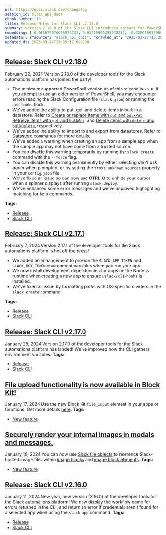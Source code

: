 ```yaml
---
url: https://docs.slack.dev/changelog
session_id: slack_api_docs
chunk_number: 13
title: Release Notes for Slack CLI v2.18.0
summary: Version 2.18.0 of the Slack CLI introduces support for PowerShell v6.0 and adds bulk operations for datastores, including put, get, and delete functionalities. Users can now also import and export data from datastores.
embedding: [-0.010875076055526733, 0.01710960455238819, -0.02061893790960312, -0.01968054473400116, 0.022444304078817368, -0.012038425542414188, -0.012816134840250015, -0.0066458797082304955, -0.03519616648554802, 0.03429633751511574, -0.009306802414357662, -0.010540853254497051, -0.04080081731081009, 0.01095863152295351, 0.003525401232764125, 0.05021045729517937, -0.03995240479707718, 0.005900307092815638, -0.04565989226102829, 0.011048614047467709, 0.05072464421391487, -0.04213770478963852, 0.010823656804859638, 0.05491527542471886, -0.011145024560391903, 0.03187965601682663, -0.020747484639286995, 0.004753025248646736, -0.01572129689157009, -0.0012943075271323323, 0.011260716244578362, -0.015836989507079124, 0.007044375408440828, 0.026609227061271667, 0.02051609940826893, -0.013613126240670681, 0.0002852136385627091, 0.007841366343200207, 0.0354018434882164, -0.00775781087577343, -0.045377086848020554, -0.04069797694683075, -0.025799380615353584, 0.016993911936879158, -0.02122310921549797, -0.0023202733136713505, -0.016441160812973976, -0.03437346592545509, 0.0029212303925305605, 0.017958015203475952, -0.06627883017063141, -0.01495001558214426, -0.02771473117172718, -0.002288136398419738, -0.04329462721943855, -0.03396211564540863, -0.022675689309835434, -0.009846699424088001, -0.0253366120159626, -0.0268149022012949, 0.018806425854563713, 0.036815859377384186, -0.03640450909733772, 0.0008556409156881273, -0.006890119053423405, -0.026660647243261337, -0.025696543976664543, 0.012822562828660011, 0.025195211172103882, -0.018652169033885002, 0.057229120284318924, 0.060005735605955124, -0.027380509302020073, -0.022842800244688988, -0.005836033262312412, -0.01884499005973339, -0.004254905506968498, 0.045891277492046356, 0.013156784698367119, -0.035324715077877045, -0.05434966832399368, -0.0012284271651878953, -0.05512095242738724, -0.025966493412852287, -0.04388594254851341, 0.021158834919333458, -0.04398878291249275, -0.01308608427643776, -0.007834939286112785, 0.03334508836269379, -0.00862550362944603, -0.0006318888044916093, 0.003506119130179286, 0.008323417976498604, 0.04619979113340378, -0.0002078845864161849, -0.012314802035689354, -0.006228101905435324, -0.00726290512830019, 0.046276915818452835, 0.042266249656677246, -0.02537517622113228, -0.0702894926071167, -0.04609695076942444, 0.036764439195394516, -0.0305427648127079, 0.06129120662808418, 0.026737773790955544, 0.020014766603708267, -0.03699582442641258, -0.12505051493644714, 0.004171350039541721, -0.016672544181346893, -0.02642926201224327, 0.015631314367055893, -0.02146734856069088, 0.0395667627453804, 0.017161022871732712, -0.03182823583483696, -0.03218816593289375, -0.03221387788653374, -0.011633503250777721, -0.0045634182170033455, 0.002938905730843544, 0.02969435602426529, -0.018703587353229523, -0.01620977558195591, 0.004405948333442211, -0.08067609369754791, -0.01582413539290428, 0.004177777096629143, 0.04278044030070305, 0.06350221484899521, -0.025645125657320023, -0.03172539919614792, -0.027277672663331032, -0.049156371504068375, -0.010225913487374783, -0.014050186611711979, -0.025195211172103882, -0.01241763960570097, -0.05810324102640152, 0.01968054473400116, -0.013523143716156483, -0.056200746446847916, -0.01815083622932434, -0.024976680055260658, -0.024925261735916138, -0.04571131244301796, 0.030208542943000793, -0.010540853254497051, 0.05378406122326851, 0.008111314848065376, 0.0036957261618226767, -0.04224054142832756, -0.024950971826910973, 0.014088750816881657, 0.10422590374946594, 0.010881503112614155, 0.008548375219106674, -0.002760546747595072, 0.07250050455331802, -0.04260047525167465, 0.005084033589810133, -0.03486194461584091, -0.045094285160303116, 0.06468484550714493, -0.019770527258515358, -0.057537633925676346, -0.03871835395693779, 0.009435349144041538, -0.01681394688785076, -0.012732579372823238, -0.025310903787612915, 0.008998289704322815, -0.005305777303874493, 0.010971485637128353, -0.004303110763430595, -0.03545325994491577, 0.00292605091817677, -0.003081914270296693, 0.0029790764674544334, -0.04733100160956383, -0.029077330604195595, -0.040672268718481064, -0.00981456320732832, -0.01839507557451725, 0.020760338753461838, 0.004180991090834141, 0.024231107905507088, -0.019307758659124374, 0.025195211172103882, -0.004691965412348509, 0.015014288946986198, 0.030182834714651108, -0.01031589601188898, 0.022122938185930252, 0.012764716520905495, 0.000130957254441455, -0.010675827972590923, 0.005675349850207567, 0.043757397681474686, 0.026737773790955544, -0.051238831132650375, 0.030465638265013695, -0.02750905603170395, -0.0002564914175309241, 0.02122310921549797, -0.02375548519194126, 0.005967793986201286, 0.01809941604733467, -0.06273093074560165, -0.047562386840581894, 0.027277672663331032, -0.026634937152266502, 0.02696915902197361, 0.0012195896124467254, 0.004769093357026577, -0.03907828778028488, -0.006202392280101776, -0.002766974037513137, 0.0911141112446785, 0.03414208069443703, -0.0425233468413353, 0.026737773790955544, 0.010547281242907047, 0.02969435602426529, -0.035170458257198334, 0.058823104947805405, 0.0020165808964520693, 0.004370597656816244, 0.006044922396540642, 0.0023861536756157875, -0.009576750919222832, 0.0360959954559803, -0.022521432489156723, 0.013908784836530685, -0.019307758659124374, 0.02439821884036064, 0.0031236920040100813, 0.01952628791332245, -0.0011336237657815218, 0.008985434658825397, 0.041366420686244965, 0.03691869601607323, 0.012906118296086788, 0.008554802276194096, -0.02443678304553032, 0.03524758666753769, 0.06370788812637329, 0.0522414967417717, -0.0012983246706426144, 0.019153501838445663, -0.01145353727042675, 0.029462970793247223, -0.06905544549226761, -0.0031815380789339542, -1.12164780148305e-05, -0.003795349970459938, 0.018086561933159828, 0.005440751556307077, -0.008490528911352158, -0.06756430119276047, -0.021428784355521202, -0.047073908150196075, 0.026840612292289734, 0.028126081451773643, 0.09605031460523605, -0.017328133806586266, -0.006735862232744694, 0.02691774070262909, 0.0466882660984993, 0.02603076584637165, -0.03414208069443703, 0.024256817996501923, -0.03514474630355835, -0.023961160331964493, 0.05285852402448654, -0.02127452753484249, 0.03563322499394417, -0.011459964327514172, 0.01973196305334568, -0.0056689223274588585, 0.008162734098732471, 0.018729297444224358, 0.0014453502371907234, -0.004691965412348509, 0.010772238485515118, 0.007854221388697624, -0.012745434418320656, -0.0040845805779099464, 0.05296136066317558, -0.026737773790955544, 0.010206631384789944, -0.0029581876005977392, 0.03380785882472992, 0.026146458461880684, 0.00964102428406477, 0.013985913246870041, 0.028383176773786545, 0.00042902558925561607, -0.01385736558586359, 0.012828989885747433, -0.01261688768863678, 0.06987814605236053, 0.04596840590238571, 0.0008789400453679264, -0.0011561195133253932, 0.006208819802850485, -0.021300237625837326, 0.003003179095685482, 0.019847655668854713, -0.03465626761317253, -0.04020949825644493, -0.03303657844662666, 0.007834939286112785, 0.01914064772427082, 0.022225774824619293, 0.015991246327757835, 0.011961298063397408, -0.023768339306116104, 0.009461058303713799, 0.012025571428239346, -0.00585210183635354, -0.013368886895477772, -0.012719725258648396, 0.01725100725889206, 0.03375643864274025, 0.002773401327431202, -0.05681777000427246, 0.028768816962838173, -0.011402118019759655, -0.014165878295898438, 0.027277672663331032, 0.030311381444334984, -0.023279860615730286, 0.007905639708042145, 0.043114662170410156, -0.0108043747022748, 0.030799860134720802, 0.011112887412309647, -0.029411552473902702, -0.03573606535792351, -0.023819757625460625, 0.011157878674566746, 0.007327178493142128, 0.04730529338121414, -0.004258119035512209, -0.0367901511490345, 0.03208532929420471, -0.0432174988090992, -0.0075649903155863285, -0.001949093770235777, -0.0009167007519863546, -0.06082843616604805, 0.01790659688413143, -0.015065707266330719, -0.05165018141269684, -0.021235963329672813, 0.00944177620112896, -0.0536298044025898, 0.04699677973985672, -0.008786186575889587, 0.0006636238540522754, 0.02132594585418701, -0.002749298932030797, -0.019307758659124374, -0.05249859020113945, 0.001224410138092935, -0.004370597656816244, 0.05185585841536522, 0.02221292071044445, 0.02344697155058384, -0.01844649389386177, -0.045737020671367645, -0.006141332443803549, 0.019693398848176003, -0.0075649903155863285, 0.04871930927038193, 0.017366698011755943, -0.013394596986472607, 0.009011143818497658, -0.014384408481419086, -0.010129502974450588, -0.013651690445840359, 0.004386666230857372, -0.029720064252614975, 0.017430972307920456, 0.002540410030633211, 0.03625025227665901, 0.0177909042686224, 0.009653879329562187, 0.0008419827790930867, 0.001622905838303268, 0.00679370854049921, 0.04362884908914566, 0.026712065562605858, 0.013471724465489388, 0.058874521404504776, 0.015361365862190723, 0.036558765918016434, 0.001618888694792986, -0.01681394688785076, 0.0030304952524602413, -0.018652169033885002, 0.013188921846449375, 0.03524758666753769, 0.016132647171616554, 0.016081228852272034, 0.016929639503359795, 0.02637784369289875, 0.04486289992928505, 0.01750810071825981, -0.037355754524469376, 0.026943448930978775, -0.041572097688913345, 0.03146830573678017, 0.028383176773786545, 0.008297708816826344, 0.05851459130644798, 0.012764716520905495, -0.06216532737016678, 0.005418255925178528, -0.0508531890809536, -0.03807561844587326, 0.030414218083024025, 0.05836033448576927, -0.026300715282559395, 0.05954296886920929, -0.05185585841536522, -0.02032328024506569, -0.04149496927857399, 0.055892232805490494, -0.0066458797082304955, 0.04090365394949913, -0.04897640272974968, -0.021942971274256706, 0.03375643864274025, 0.014217297546565533, 0.027997534722089767, 0.014590083621442318, -0.008972580544650555, -0.0001430085249012336, 0.013844511471688747, -0.03277948498725891, -0.008143451996147633, -0.04601982235908508, -0.07481434941291809, 0.005999931134283543, 0.07404306530952454, -0.038744062185287476, -0.016826801002025604, 0.008413400501012802, -0.009557468816637993, -0.06730720400810242, -0.00492013618350029, 0.02285565622150898, -0.03576177358627319, 0.040620848536491394, 0.019063519313931465, -0.00181893992703408, 0.0007572221220470965, -0.0017900168895721436, 0.016646835952997208, 0.027251962572336197, 0.0065269735641777515, -0.03738146647810936, 0.017122458666563034, 0.014024476520717144, 0.0014798972988501191, 0.06118836998939514, 0.024925261735916138, -0.024308236315846443, -5.054005669080652e-05, -0.03229100629687309, -0.05368122458457947, 0.028074663132429123, 0.01888355240225792, 0.036507345736026764, -0.012873981148004532, 0.0037599995266646147, 0.04437442123889923, -0.009846699424088001, 0.013985913246870041, 0.033242251724004745, 0.03920683264732361, 0.011170733720064163, 0.020001912489533424, -0.014063040725886822, 0.026159312576055527, -0.027946116402745247, 0.02558085136115551, 0.051830146461725235, -0.014332990162074566, -0.00840697344392538, -0.028640270233154297, -0.02101743407547474, -0.009268238209187984, 0.010270904749631882, -0.020104749128222466, -0.011459964327514172, -0.03936108946800232, 0.006838700268417597, 0.033087994903326035, 0.02984861098229885, -0.0005523503641597927, 0.028537431731820107, -0.01527138240635395, -0.00676799938082695, 0.014757194556295872, 0.012559041380882263, -0.01412731409072876, 0.04046659171581268, 0.031751107424497604, -0.02196868136525154, 0.02618502266705036, 0.025567997246980667, 0.037947073578834534, 0.025452304631471634, 0.02087603136897087, 0.007237195502966642, -0.0031381535809487104, 0.01527138240635395, -0.026287859305739403, 0.001838222029618919, 0.007140785455703735, -0.03856409713625908, -0.04247192665934563, -0.019462015479803085, 0.0004888802650384605, -0.001680751913227141, -0.03902686759829521, 0.011691348627209663, -0.008619075641036034, -0.027149124071002007, 0.021377364173531532, -0.02513093687593937, -0.042163413017988205, -0.016299758106470108, -0.021133124828338623, 0.005270426627248526, 0.02167302370071411, -0.004505571909248829, 0.03059418499469757, -0.0485907644033432, 0.01651828922331333, -0.009801708161830902, 0.0008612648816779256, 0.022032953798770905, 0.022932782769203186, 0.043448884040117264, 0.00840054638683796, 0.010913639329373837, -0.016582561656832695, 0.05126453936100006, -0.02642926201224327, 0.011492101475596428, 0.0023459827061742544, 0.02091459557414055, 0.01378023810684681, 0.011382835917174816, 0.014757194556295872, 0.0369701161980629, -0.0016582561656832695, -0.001239675097167492, 0.023832611739635468, 0.027740441262722015, 0.03203390911221504, -0.027406219393014908, -0.008844032883644104, 0.02776615135371685, 0.005129024852067232, 0.004518426954746246, -0.021942971274256706, 0.00019874570716638118, -0.02082461304962635, -0.009923827834427357, -0.0020921023096889257, 0.012906118296086788, 0.011305708438158035, -0.028717398643493652, -0.047716643661260605, 0.014320135116577148, 0.03113408200442791, -0.05964580550789833, -0.0004953076131641865, -0.0005202136235311627, -0.009049708023667336, -0.002413469832390547, -0.04134071245789528, 0.0040138796903193, -0.022945638746023178, 0.03272806480526924, 0.017379553988575935, 0.01962912641465664, -0.0011143417796120048, 0.02974577434360981, -0.028717398643493652, -0.016376886516809464, -0.0023186663165688515, -0.035324715077877045, -0.02894878201186657, -0.020541809499263763, 0.007828512229025364, -0.010412306524813175, 0.017958015203475952, 0.03694440424442291, -0.049850523471832275, -0.035864610224962234, 0.00257254671305418, 0.007269332651048899, -0.013356032781302929, 0.005720341112464666, -0.02910303883254528, -0.015027143061161041, 0.030182834714651108, 0.019024955108761787, 0.0027380508836358786, 0.0026336065493524075, -0.016029810532927513, -0.05650925636291504, -0.017392408102750778, -0.014114459976553917, -0.013960203155875206, 0.005215794313699007, 0.027380509302020073, -0.0060513499192893505, -0.07332320511341095, -0.006414494942873716, 0.001597196445800364, -0.0036700167693197727, 0.014011622406542301, 0.03918112441897392, -0.022122938185930252, -0.01962912641465664, -0.01705818623304367, 0.02781756967306137, 0.028228919953107834, 0.022341467440128326, -0.019256340339779854, 0.011440682224929333, 0.012379075400531292, 0.0018864271696656942, -0.013960203155875206, -0.004550563637167215, 0.0008580511785112321, -0.010476579889655113, -0.005855315364897251, 0.010720819234848022, 0.007449298165738583, -0.029874321073293686, -0.02717483416199684, 0.03365360200405121, 0.0006238546338863671, 0.029771484434604645, -0.01311179343611002, -0.01992478407919407, -0.017713775858283043, -0.02384546771645546, 0.06113694980740547, 0.0012573503190651536, 0.04314037039875984, 0.01660827174782753, 0.01380594726651907, -0.015592750161886215, -0.007629264146089554, -0.013073229230940342, 0.02686632238328457, 0.016891075298190117, -0.0025018458254635334, -0.016891075298190117, 0.029077330604195595, 0.03668731078505516, 0.025760818272829056, 0.000390863191569224, 0.0033807859290391207, -0.019397741183638573, -0.03172539919614792, -0.009583177976310253, 0.03357647359371185, -0.026236440986394882, 0.02995144948363304, -0.063862144947052, -0.009705297648906708, 0.01582413539290428, -0.014140169136226177, 0.0010291793150827289, 0.0305427648127079, -0.0005953332874923944, -0.028537431731820107, 0.010341605171561241, -0.030671313405036926, 0.010695110075175762, -0.014474391005933285, -0.0006146153318695724, 0.016466869041323662, -0.013021809980273247, 0.030208542943000793, 0.0016662904527038336, -0.036558765918016434, 0.003480409737676382, -0.02691774070262909, -0.010540853254497051, -0.002480956958606839, -0.01655685342848301, 0.008696204051375389, -0.004171350039541721, -0.011318562552332878, 0.051290251314640045, -0.015772715210914612, 0.020683210343122482, -0.013060374185442924, -0.0395667627453804, 0.013227486051619053, -0.0010789913358166814, -0.009551041759550571, -0.021544476971030235, -0.0009472306701354682, -0.006070631556212902, -0.015747006982564926, 0.017238151282072067, -0.033293671905994415, -0.06288518756628036, -0.0027910766657441854, -0.00010454485891386867, -0.005206153262406588, -0.017135314643383026, 0.023806903511285782, 0.003493264550343156, 0.019513433799147606, -0.0030063928570598364, 0.011350699700415134, -0.008985434658825397, -0.030362799763679504, -0.019654834643006325, 0.03625025227665901, -0.05357838794589043, 0.05041613057255745, -0.017983723431825638, 0.010033092461526394, 0.03252238780260086, -0.009461058303713799, 0.017868032678961754, 0.040929362177848816, -0.005762118846178055, -0.005980649031698704, -0.030851278454065323, 0.010341605171561241, -0.009184682741761208, 0.025362322106957436, 0.006302016321569681, 0.009184682741761208, -0.028228919953107834, 0.011511383578181267, -0.005251144524663687, 0.026737773790955544, -0.018305091187357903, 0.000975350325461477, 0.008586939424276352, 0.04100649058818817, -0.0016245126025751233, 0.03445059433579445, 0.004936204757541418, -0.0014075895305722952, -0.009261811152100563, -0.018060851842164993, -0.031005535274744034, -0.051778730005025864, -0.013497434556484222, 0.02995144948363304, 0.017662357538938522, 0.00586174288764596, -0.0020197946578264236, 0.0075007169507443905, 0.00910112727433443, -0.012475485913455486, -0.022418595850467682, -0.006456272676587105, 0.006690870970487595, -0.03550468012690544, -0.009383930824697018, 0.029771484434604645, 0.008882597088813782, -0.003152614925056696, -0.007539281155914068, -0.03380785882472992, -0.01097791362553835, -0.05512095242738724, -0.03822987526655197, -0.00470803352072835, -0.06087985634803772, -0.010020238347351551, 0.0164025966078043, -0.004756238777190447, -0.008728341199457645, 0.018806425854563713, -0.004859076347202063, -0.1110646054148674, -0.03043992817401886, 0.0054021873511374, -0.008844032883644104, -0.009088272228837013, 0.00944177620112896, 0.01048943493515253, 0.0459941141307354, 0.0003784102154895663, -0.016582561656832695, 0.032548099756240845, -0.01455151941627264, -0.013021809980273247, -0.015104271471500397, 0.017559519037604332, 0.005771759897470474, 0.022290049120783806, 0.035324715077877045, 0.029462970793247223, 0.007661400828510523, -0.028228919953107834, 0.008760477416217327, -0.01338174194097519, 0.03876977413892746, -0.004788375459611416, 0.014680067077279091, 0.010213058441877365, 0.004875144921243191, 0.017122458666563034, 0.000233794839004986, 0.029180167242884636, 0.027586184442043304, -0.04601982235908508, -0.01452581025660038, -0.047896608710289, 0.022932782769203186, 0.0009416067041456699, 0.0019908715039491653, 0.0033132988028228283, -0.0043481020256876945, 0.016942493617534637, 0.008522666059434414, 0.020464681088924408, -0.007661400828510523, 0.005688204430043697, 0.041572097688913345, 0.006231315433979034, 0.01893497258424759, -0.008162734098732471, 0.030954115092754364, 0.030157124623656273, 0.016466869041323662, 0.02592792920768261, -0.0188321340829134, -0.014757194556295872, -0.026403551921248436, -0.02082461304962635, -0.02889736369252205, 0.01884499005973339, 0.02830604836344719, 0.050056200474500656, 0.011331417597830296, -5.6540589866926894e-05, 0.002689845860004425, 0.03445059433579445, 0.003114050952717662, -0.026236440986394882, -0.025349466130137444, -0.008741195313632488, 0.001233247690834105, -0.0004338461149018258, 0.027894698083400726, 0.019166355952620506, 0.004987623542547226, 0.016042664647102356, 0.003218495287001133, 0.018780715763568878, -0.014217297546565533, 0.007841366343200207, -0.03946392610669136, 0.05923445522785187, 0.0060513499192893505, 0.0333193801343441, 0.02712341584265232, 0.01521996408700943, -4.752723907586187e-05, 0.0019410595996305346, 0.019076373428106308, 0.029565809294581413, -0.01591411791741848, 0.05296136066317558, 0.002225469797849655, 0.012334084138274193, -0.014808613806962967, -0.014243006706237793, 0.015348510816693306, 0.034090664237737656, 0.010103793814778328, 0.03146830573678017, -0.0063309394754469395, 0.01428157091140747, -0.0005451195756904781, 0.01581127941608429, 0.013356032781302929, -0.027380509302020073, -0.0057042730040848255, 0.016878219321370125, -0.004457367118448019, -0.016621125862002373, 0.016531143337488174, 0.022637125104665756, -0.0108043747022748, 0.0022656407672911882, 0.04715103656053543, -0.0031510081607848406, -0.00015375425573438406, 0.011016476899385452, -0.018407929688692093, 0.01293825451284647, 0.016698254272341728, 0.0005427093128673732, 0.007346460595726967, -0.044400133192539215, 0.05954296886920929, 0.0001903098018374294, 0.01824081875383854, 0.04977339506149292, -0.0033550765365362167, -0.04427158460021019, 0.005954939406365156, 0.02488669753074646, 0.02444963902235031, -0.0253366120159626, 0.018356511369347572, -0.009885263629257679, 0.006231315433979034, 0.024565329775214195, -0.033293671905994415, -0.006231315433979034, 0.017135314643383026, -0.023022767156362534, -0.01863931491971016, -0.005932443775236607, -0.0005286494852043688, 0.016184067353606224, -0.006626597605645657, -0.018922116607427597, 0.0284603051841259, -0.041726354509592056, 0.006922255735844374, 0.015554185956716537, 0.000788153731264174, -0.01100362278521061, 0.026236440986394882, -0.01884499005973339, -0.0061156232841312885, -0.0024713159073144197, -0.029231585562229156, -0.023806903511285782, -0.014217297546565533, -0.0004023119108751416, 0.009274665266275406, 0.004023520741611719, -0.015567041002213955, 7.44166609365493e-05, 0.004055657424032688, -0.02141592837870121, 0.028537431731820107, -0.014564374461770058, 0.0055725122801959515, -0.0017803758382797241, 0.028048953041434288, 0.01615835726261139, 0.05051896721124649, 0.012584750540554523, 0.05568655580282211, 0.00015475852706003934, 0.001714495476335287, 0.022328613325953484, 0.010823656804859638, -0.020798902958631516, 0.021878698840737343, -0.00910112727433443, 0.006960819475352764, 0.007417161483317614, 0.012848271988332272, -0.002244751900434494, 0.020490391179919243, -0.035119038075208664, -0.0032570594921708107, 0.005202939733862877, 0.03182823583483696, 0.02072177454829216, -0.004065298475325108, -0.03316512331366539, -0.0040138796903193, -0.009178255684673786, -0.021878698840737343, -0.004528068006038666, 0.027251962572336197, 0.009358220733702183, 0.030954115092754364, 0.005926016252487898, 0.0056046489626169205, 0.018086561933159828, 0.019963348284363747, -0.046174079179763794, 0.013741673901677132, 0.03113408200442791, 0.0063309394754469395, -0.0004687948094215244, 0.021840134635567665, -0.018420783802866936, -0.0031879653688520193, 0.011292853392660618, 0.02925729565322399, 0.005061537958681583, -0.054606761783361435, -0.0067422897554934025, -0.03871835395693779, -0.015104271471500397, -0.004360956605523825, 0.005550016649067402, -0.03385927900671959, -0.0034000680316239595, 0.013118220493197441, -0.0009359827963635325, -0.037844233214855194, 0.00540540087968111, -0.005913161672651768, -0.014410117641091347, -0.01527138240635395, -0.02398686856031418, 0.024655314162373543, 0.006565537769347429, -0.03311370685696602, 0.017970869317650795, -0.009698870591819286, 0.021840134635567665, 0.012494768016040325, -0.0010468545369803905, 0.01058584451675415, 0.004074939526617527, -0.03411637246608734, -0.015849843621253967, 0.05165018141269684, 0.037998490035533905, 0.0295915175229311, -0.0067422897554934025, -0.003258666256442666, 0.0021242389921098948, 0.003506119130179286, -0.003573606489226222, 0.013118220493197441, 0.0050422558560967445, 0.0013682220596820116, 0.047768063843250275, 0.0444258414208889, 0.002956580836325884, -0.002945333020761609, 0.0029597945977002382, 0.04242050647735596, 0.00979528110474348, -0.008323417976498604, -0.021055998280644417, 0.015798425301909447, -0.010566562414169312, 0.005675349850207567, 0.024552475661039352, 0.037947073578834534, -0.013079656288027763, 0.03876977413892746, -0.000594128156080842, 0.027303380891680717, -0.016184067353606224, -0.03915541246533394, -0.014165878295898438, 0.04069797694683075, 0.0019346321932971478, -0.03362789377570152, -0.023729775100946426, -0.02781756967306137, -0.004868717398494482, 0.03172539919614792, -0.001488734851591289, -0.01685251109302044, 0.025953637436032295, -0.023485535755753517, -0.005347555037587881, -0.018009433522820473, 0.017430972307920456, 0.05239575356245041, -0.0037664268165826797, -0.03375643864274025, -0.0011681708274409175, 0.008323417976498604, -0.021081706508994102, 0.0033518627751618624, 0.004756238777190447, 0.007198631763458252, 0.012764716520905495, 0.017662357538938522, 0.019012100994586945, 0.0007841366459615529, -0.00586174288764596, -0.015567041002213955, -0.01799657940864563, -0.0197833813726902, 0.02344697155058384, 0.01719958707690239, -0.019217776134610176, 0.015695588663220406, -0.012623314745724201, 0.019474869593977928, -0.005395759828388691, 0.009885263629257679, -0.003493264550343156, -0.00326670054346323, 0.029334424063563347, 0.006571964826434851, 0.008760477416217327, 0.011016476899385452, 0.031314048916101456, 0.025156646966934204, 0.003107623662799597, 0.008458391763269901, -0.012109126895666122, 0.02984861098229885, -0.0025741534773260355, 0.012096271850168705, 0.028974492102861404, -0.021698731929063797, 0.023472681641578674, 0.015477057546377182, -0.05908019840717316, -0.013008955866098404, -0.031262628734111786, -0.019603416323661804, 0.02766331285238266, -0.012514050118625164, -0.02250857837498188, -0.010097366757690907, -0.016981057822704315, 0.015258528292179108, 0.02096601389348507, -0.0023974014911800623, 0.002317059552296996, 0.015181399881839752, -0.009364648722112179, 0.003194392891600728, 0.0878233090043068, -0.025015244260430336, 0.008959725499153137, 0.03038850985467434, -0.009017571806907654, -0.010213058441877365, -0.012835416942834854, 0.024771004915237427, -0.003011213382706046, -0.01586269959807396, -0.0390525758266449, 0.0527556873857975, 0.05656067654490471, 0.015232819132506847, 0.004961913917213678, -0.018999245017766953, -0.025542287155985832, 0.05717770382761955, 0.014847178012132645, -0.000517401669640094, 0.009383930824697018, 0.02925729565322399, -0.00445093959569931, -0.002164409961551428, 0.017983723431825638, -0.013028237968683243, 0.011954870074987411, -0.03172539919614792, 0.03295945003628731, -0.019474869593977928, -0.013715963810682297, -0.039283961057662964, 0.03208532929420471, 0.02167302370071411, -0.026583518832921982, -0.020644648000597954, -0.017932305112481117, -0.013934493996202946, 0.03802420198917389, 0.005244717467576265, -0.02686632238328457, -0.025606561452150345, 0.011903451755642891, 0.008934016339480877, -0.02027186006307602, -0.010862221010029316, -0.006665161810815334, -0.02637784369289875, 0.018227962777018547, -0.019372031092643738, -0.004582700319588184, 0.03686727583408356, 0.015798425301909447, -0.022097228094935417, -0.010797947645187378, 0.014744340442121029, 0.03416778892278671, 0.030799860134720802, -0.025272339582443237, -0.01860075071454048, -0.06041708588600159, 0.040183790028095245, -0.008432682603597641, -0.0032425979152321815, -0.003310085041448474, 9.369870531372726e-05, 0.0008845640113577247, 0.00010896366438828409, -0.020361844450235367, 0.007854221388697624, -0.0013489399570971727, 0.005135452374815941, 0.012115553952753544, -0.0011890596942976117, -0.004396307282149792, -0.01050871703773737, -0.002291350159794092, -0.015836989507079124, 0.01105504110455513, 0.006327725946903229, -0.02549086883664131, 0.011241434141993523, -0.0009231281001120806, 0.0270719975233078, -0.05285852402448654, 0.008631930686533451, 0.0079827681183815, -0.019564852118492126, -0.030414218083024025, 0.024359654635190964, -0.0013810767559334636, 0.006382358260452747, 0.05398973822593689, 0.025028100237250328, 0.018909262493252754, 0.028023244813084602, -0.022881364449858665, 0.030028577893972397, -0.01566987857222557, -0.0028489227406680584, -0.0001012307548080571, 0.021248817443847656, -0.013047520071268082, -0.0164025966078043, -0.006218460854142904, 0.029128748923540115, -0.009004716761410236, -0.024603893980383873, 0.011929160915315151, 0.03023425303399563, 0.0019474868895485997, 0.005022973753511906, 0.026236440986394882, 0.008490528911352158, -0.005174016579985619, -0.007423589006066322, 0.01615835726261139, 0.019449159502983093, -0.001916957087814808, -0.04596840590238571, 0.03118550032377243, -0.005495383869856596, 0.014512955211102962, 0.020490391179919243, -0.05913161858916283, -7.928738341433927e-05, -0.0040331617929041386, -0.00930037535727024, 0.007115076296031475, 0.025709398090839386, -0.011459964327514172, 0.006257025059312582, 0.005360409617424011, -0.016672544181346893, -0.01680109277367592, -0.0025532646104693413, 0.004232409875839949, -0.024513911455869675, -0.015888407826423645, 0.0008917947416193783, -0.04645688459277153, 0.03290802985429764, 0.011235007084906101, 0.035967446863651276, -0.007462152745574713, -0.013934493996202946, -0.008445537649095058, -0.042009156197309494, 0.010887930169701576, -0.028537431731820107, -0.011781332083046436, -0.023536954075098038, 0.021737296134233475, -0.0005077606183476746, 0.04159780591726303, -0.03941250964999199, 0.008246289566159248, -0.05296136066317558, 0.003939965274184942, -0.027329090982675552, -0.015374219976365566, -0.04278044030070305, -0.03023425303399563, -0.03995240479707718, 0.0254265945404768, -0.0006937520811334252, 0.011543519794940948, -0.008811896666884422, -0.0033004439901560545, 0.011241434141993523, -0.023228442296385765, -0.004206700250506401, -0.03288232162594795, 0.03272806480526924, 0.044888608157634735, 0.0028039312455803156, -0.008856887929141521, 0.025156646966934204, -0.04118645563721657, -0.023922596126794815, -0.024912407621741295, -0.035170458257198334, 0.006626597605645657, 0.00420027319341898, 0.008548375219106674, 0.005945298355072737, 0.0018992818659171462, -0.03812703862786293, -0.03357647359371185, 0.023781193420290947, -0.020644648000597954, 0.0360959954559803, -0.0240382868796587, -0.021493056789040565, 0.036173123866319656, 0.003827486652880907, 0.011164306662976742, 0.009531759656965733, 0.012263382785022259, 0.003441845765337348, -0.0011215725680813193, -0.024359654635190964, -0.00981456320732832, -0.0018992818659171462, -0.010341605171561241, 0.02052895538508892, -0.009081845171749592, -0.023806903511285782, 0.006167042069137096, -0.00032277347054332495, -0.0536298044025898, 0.0011914699571207166, 0.01340745110064745, 0.03941250964999199, 0.01524567324668169, -0.0009576751035638154, -0.018317947164177895, 0.007552135735750198, 0.008085605688393116, -0.046919651329517365, -0.05229291692376137, -0.00395603384822607, 0.04463151469826698, -0.0017257434083148837, 0.032650936394929886, 0.041366420686244965, 0.02190440706908703, -0.0008066323935054243, -0.0009552648407407105, -0.017675211653113365, 0.018382219597697258, -0.018626458942890167, -0.00562714459374547, 0.034476302564144135, -0.013883075676858425, -0.017418118193745613, -0.013176066800951958, -0.009126836434006691, 0.001118358806706965, -0.03203390911221504, -0.0015562219778075814, -0.0009576751035638154, -0.014705776236951351, 0.027431927621364594, -0.004936204757541418, 0.006755144335329533, 0.013227486051619053, 0.0005258375313133001, -0.012366220355033875, -0.006157401017844677, 0.029514389112591743, 0.006228101905435324, 0.0045634182170033455, -0.010990767739713192, -0.01869073323905468, -0.035710353404283524, 0.008162734098732471, -0.010515144094824791, 0.0268149022012949, -0.025349466130137444, -0.03738146647810936, 0.003115657716989517, 0.0008323417860083282, 0.0135359987616539, -0.026840612292289734, 0.019397741183638573, 0.023369843140244484, -0.010868648067116737, -0.011575656943023205, 0.012655451893806458, -0.008914734236896038, 0.006102768704295158, -0.01289326325058937, 0.01358741708099842, 0.0211716890335083, 0.023806903511285782, -0.0054536061361432076, -0.01575986109673977, -0.02761189453303814, -0.057280540466308594, 0.017868032678961754, -0.00931965745985508, -0.0173538438975811, -0.025066664442420006, 0.0015923759201541543, 0.024359654635190964, 0.0009231281001120806, 0.017585229128599167, 0.012706870213150978, 0.009788853116333485, 0.02250857837498188, -0.006054563447833061, -0.03576177358627319, -0.0025275552179664373, 0.009390357881784439, 0.005312204360961914, -0.014114459976553917, 0.014731485396623611, -0.018857844173908234, 0.018227962777018547, 0.005212580785155296, -0.0075649903155863285, 0.014628647826611996, 0.004274187609553337, 0.008766904473304749, 0.04681681469082832, 0.015078562311828136, 0.0009793674107640982, -0.03925825282931328, 0.0014999827835708857, 0.007449298165738583, 0.009043280966579914, 0.01356170792132616, -0.03465626761317253, -0.013484579510986805, -0.0031702902633696795, -0.013793092221021652, -0.006391999311745167, -0.0013127861311659217, -0.015155690722167492, -0.009036853909492493, 0.001949093770235777, 0.012141263112425804, 0.0020712134428322315, -0.003801777260378003, 0.018086561933159828, -0.04159780591726303, -0.006748717278242111, 0.015065707266330719, -0.015104271471500397, 0.005942084826529026, 0.014757194556295872, 0.03802420198917389, -0.025837944820523262, 0.02146734856069088, 0.022392885759472847, 0.029231585562229156, 0.035273294895887375, 0.03311370685696602, -0.04198344796895981, 0.009152545593678951, 0.003708580741658807, 0.02443678304553032, -0.007616409566253424, -0.008490528911352158, 0.022521432489156723, -0.005331486463546753, 0.015605605207383633, 0.021647313609719276, -0.045145705342292786, 0.0007973930914886296, 0.0009207178372889757, -0.0007258888217620552, 0.036455925554037094, -0.02444963902235031, 0.03360218554735184, 0.01650543324649334, -0.002284922869876027, 0.019449159502983093, -0.01378023810684681, -0.00029425209504552186, -0.014063040725886822, -0.030619893223047256, 0.010572990402579308, -0.003833914175629616, 0.003409709082916379, 0.0001967371499631554, 0.0021306665148586035, 0.04059514030814171, 0.02121025323867798, 0.004544136114418507, -0.05165018141269684, 0.032496679574251175, -0.027946116402745247, 0.020606083795428276, -0.025015244260430336, -0.024063996970653534, -0.0008556409156881273, 0.0014959656400606036, -0.005906734149903059, -0.00010454485891386867, -0.009036853909492493, 0.028331756591796875, 0.017482390627264977, 0.0003772050840780139, -0.015772715210914612, -0.01586269959807396, -0.014782904647290707, 0.014191588386893272]
metadata : {"source": "slack_api_docs", "crawled_at": "2025-03-27T13:25:16.052510", "url_path": "/changelog", "chunk_size": 4412}
updated_dt: 2025-03-27T13:25:17.602690
---
```

## [Release: Slack CLI v2.18.0](https://docs.slack.dev/changelog/2024/02/22/slack-cli)
February 22, 2024
Version 2.18.0 of the developer tools for the Slack automations platform has joined the party!
  * The minimum supported PowerShell version as of this release is `v6.0`. If you attempt to use an older version of PowerShell, you may encounter errors reading the Slack Configuration file (`slack.json`) or running the `get hooks` hook.
  * We've added the ability to put, get, and delete items in bulk in a datastore. Refer to [Create or replace items with `put` and `bulkPut`](https://tools.slack.dev/deno-slack-sdk/guides/adding-items-to-a-datastore), [Retrieve items with `get` and `bulkGet`](https://tools.slack.dev/deno-slack-sdk/guides/retrieving-items-from-a-datastore), and [Delete items with `delete` and `bulkDelete`](https://tools.slack.dev/deno-slack-sdk/guides/deleting-items-from-a-datastore), respectively.
  * We've added the ability to import to and export from datastores. Refer to [Datastore commands](https://tools.slack.dev/slack-cli/commands#datastore) for more details.
  * We've added a warning when creating an app from a sample app when the sample app may not have come from a trusted source.
  * You can disable this warning temporarily by running the `slack create` command with the `--force` flag.
  * You can disable this warning permanently by either selecting _don't ask again_ when prompted, or by setting the `trust_unknown_sources` property in your `config.json` file.
  * We've fixed an issue so can now use **CTRL-C** to unhide your cursor when a spinner displays after running `slack deploy`.
  * We've enhanced some error messages and we've improved highlighting matching for help commands.


**Tags:**
  * [Release](https://docs.slack.dev/changelog/tags/release)
  * [Slack CLI](https://docs.slack.dev/changelog/tags/slack-cli)


## [Release: Slack CLI v2.17.1](https://docs.slack.dev/changelog/2024/02/07/slack-cli)
February 7, 2024
Version 2.17.1 of the developer tools for the Slack automations platform is hot off the press!
  * We added an enhancement to provide the `SLACK_APP_TOKEN` and `SLACK_BOT_TOKEN` environment variables when you run your app.
  * We now install development dependencies for apps on the Node.js runtime when creating a new app to ensure `@slack/cli-hooks` is installed.
  * We've fixed an issue by formatting paths with OS-specific dividers in the `slack create` command.


**Tags:**
  * [Release](https://docs.slack.dev/changelog/tags/release)
  * [Slack CLI](https://docs.slack.dev/changelog/tags/slack-cli)


## [Release: Slack CLI v2.17.0](https://docs.slack.dev/changelog/2024/01/25/slack-cli)
January 25, 2024
Version 2.17.0 of the developer tools for the Slack automations platform has landed!
We've improved how the CLI gathers environment variables.
**Tags:**
  * [Release](https://docs.slack.dev/changelog/tags/release)
  * [Slack CLI](https://docs.slack.dev/changelog/tags/slack-cli)


## [File upload functionality is now available in Block Kit!](https://docs.slack.dev/changelog/2024/01/17/block-kit)
January 17, 2024
Use the new Block Kit `file_input` element in your apps or functions. Get more details [here](https://docs.slack.dev/reference/block-kit/block-elements/file-input-element).
**Tags:**
  * [New feature](https://docs.slack.dev/changelog/tags/new-feature)


## [Securely render your internal images in modals and messages.](https://docs.slack.dev/changelog/2024/01/16/apis)
January 16, 2024
You can now use [Slack file objects](https://docs.slack.dev/reference/block-kit/composition-objects/slack-file-object) to reference Slack-hosted image files within [image blocks](https://docs.slack.dev/reference/block-kit/blocks/image-block) and [image block elements](https://docs.slack.dev/reference/block-kit/block-elements/image-element).
**Tags:**
  * [New feature](https://docs.slack.dev/changelog/tags/new-feature)


## [Release: Slack CLI v2.16.0](https://docs.slack.dev/changelog/2024/01/11/slack-cli)
January 11, 2024
New year, new version (2.16.0) of the developer tools for the Slack automations platform!
We now display the workflow name for errors returned in the CLI, and return an error if credentials aren't found for a selected app when using the `slack app` command.
**Tags:**
  * [Release](https://docs.slack.dev/changelog/tags/release)
  * [Slack CLI](https://docs.slack.dev/changelog/tags/slack-cli)